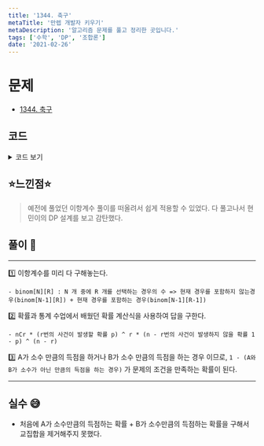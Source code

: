 ```yaml
---
title: '1344. 축구'
metaTitle: '만렙 개발자 키우기'
metaDescription: '알고리즘 문제를 풀고 정리한 곳입니다.'
tags: ['수학', 'DP', '조합론']
date: '2021-02-26'
---
```


# 문제

- [1344. 축구](https://www.acmicpc.net/problem/1344)

## 코드

<details><summary> 코드 보기 </summary>

```java
import java.util.Scanner;

public class Q1344 {
    static double A, B;
    static long binom[][];
    static int counts[] = {0, 1, 4, 6, 8, 9, 10, 12, 14, 15, 16, 18}, n = 18;
    public static void main(String[] args) {
        init();
        solution();
    }

    private static void solution() {
        makeBinom();
        double scoreA = getScore(A);
        double scoreB = getScore(B);
        System.out.println(1 - scoreA * scoreB);
    }

    private static double getScore(double p) {
        double ret = 0;
        for (int r : counts)
            ret += binom[n][r] * Math.pow(p, r) * Math.pow(1 - p, n - r);
        return ret;
    }

    private static void makeBinom() {
        for (int i = 0; i <= 18; i++) {
            binom[i][0] = 1;
        }
        for (int i = 1; i <= 18; i++) {
            for (int j = 1; j <= i; j++) {
                if(i == j) binom[i][j] = 1;
                else
                    binom[i][j] = binom[i-1][j] + binom[i - 1][j - 1];
            }
        }
    }

    private static void init() {
        Scanner sc = new Scanner(System.in);
        A = sc.nextDouble() / 100;
        B = sc.nextDouble() / 100;
        binom = new long[19][19];
    }
}
```

</details>

## ⭐️느낀점⭐️

> 예전에 풀었던 이항계수 풀이를 떠올려서 쉽게 적용할 수 있었다. 다 풀고나서 현민이의 DP 설계를 보고 감탄했다.

## 풀이 📣

<hr/>

1️⃣ 이항계수를 미리 다 구해놓는다.

    - binom[N][R] : N 개 중에 R 개를 선택하는 경우의 수 => 현재 경우를 포함하지 않는경우(binom[N-1][R]) + 현재 경우를 포함하는 경우(binom[N-1][R-1])

2️⃣ 확률과 통계 수업에서 배웠던 확률 계산식을 사용하여 답을 구한다.

    - nCr * (r번의 사건이 발생할 확률 p) ^ r * (n - r번의 사건이 발생하지 않을 확률 1 - p) ^ (n - r)

3️⃣ A가 소수 만큼의 득점을 하거나 B가 소수 만큼의 득점을 하는 경우 이므로, `1 - (A와 B가 소수가 아닌 만큼의 득점을 하는 경우)` 가 문제의 조건을 만족하는 확률이 된다.

<hr/>

## 실수 😅

- 처음에 A가 소수만큼의 득점하는 확률 + B가 소수만큼의 득점하는 확률을 구해서 교집합을 제거해주지 못했다.
